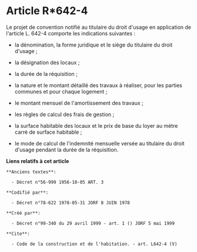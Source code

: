 # Article R*642-4

Le projet de convention notifié au titulaire du droit d'usage en application de l'article L. 642-4 comporte les indications
suivantes :

- la dénomination, la forme juridique et le siège du titulaire du droit d'usage ;

- la désignation des locaux ;

- la durée de la réquisition ;

- la nature et le montant détaillé des travaux à réaliser, pour les parties communes et pour chaque logement ;

- le montant mensuel de l'amortissement des travaux ;

- les règles de calcul des frais de gestion ;

- la surface habitable des locaux et le prix de base du loyer au mètre carré de surface habitable ;

- le mode de calcul de l'indemnité mensuelle versée au titulaire du droit d'usage pendant la durée de la réquisition.

**Liens relatifs à cet article**

	**Anciens textes**:

	  - Décret n°56-999 1956-10-05 ART. 3

	**Codifié par**:

	  - Décret n°78-622 1978-05-31 JORF 8 JUIN 1978

	**Créé par**:

	  - Décret n°99-340 du 29 avril 1999 - art. 1 () JORF 5 mai 1999

	**Cite**:

	  - Code de la construction et de l'habitation. - art. L642-4 (V)
